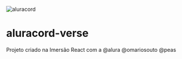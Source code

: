 ![aluracord](https://user-images.githubusercontent.com/84044055/151669261-c273424a-8497-41df-a788-7d8d5d5f37ef.jpg)
# aluracord-verse
Projeto criado na Imersão React com a @alura @omariosouto @peas
